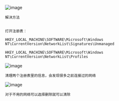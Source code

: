 ![image](https://github.com/Howlingx/Rewrite-Script-MITM/blob/main/img/network2.jpeg)



```
解决方法


打开注册表：

HKEY_LOCAL_MACHINE\SOFTWARE\Microsoft\Windows NT\CurrentVersion\NetworkList\Signatures\Unmanaged

HKEY_LOCAL_MACHINE\SOFTWARE\Microsoft\Windows NT\CurrentVersion\NetworkList\Profiles
```



![image](https://github.com/Howlingx/Rewrite-Script-MITM/blob/main/img/networklist.png)



```
清理两个注册表里的信息，会发现很多之前连接过的网络
```


![image](https://github.com/Howlingx/Rewrite-Script-MITM/blob/main/img/networkname.png)



```
对于不用的网络可以选择删除就可以清除
```
